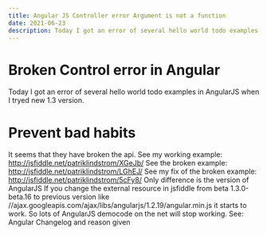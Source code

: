 ```yaml
---
title: Angular JS Controller error Argument is not a function
date: 2021-06-23
description: Today I got an error of several hello world todo examples in AngularJS when I tryed new 1.3 version.
---
```

# Broken Control error in Angular

Today I got an error of several hello world todo examples in AngularJS when I tryed new 1.3 version.
# Prevent bad habits
It seems that they have broken the api. See my working example:
http://jsfiddle.net/patriklindstrom/XGeJb/
See the broken example:
http://jsfiddle.net/patriklindstrom/LGhEJ/
See my fix of the broken example:
http://jsfiddle.net/patriklindstrom/5cFy8/
Only difference is the version of AngularJS
If you change the external resource in jsfiddle from beta 1.3.0-beta.16 to previous version like //ajax.googleapis.com/ajax/libs/angularjs/1.2.19/angular.min.js it starts to work.
So lots of AngularJS democode on the net will stop working.
See: Angular Changelog and reason given
